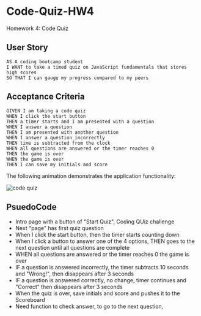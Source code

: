 # Code-Quiz-HW4
Homework 4: Code Quiz

## User Story

```
AS A coding bootcamp student
I WANT to take a timed quiz on JavaScript fundamentals that stores high scores
SO THAT I can gauge my progress compared to my peers
```

## Acceptance Criteria

```
GIVEN I am taking a code quiz
WHEN I click the start button
THEN a timer starts and I am presented with a question
WHEN I answer a question
THEN I am presented with another question
WHEN I answer a question incorrectly
THEN time is subtracted from the clock
WHEN all questions are answered or the timer reaches 0
THEN the game is over
WHEN the game is over
THEN I can save my initials and score
```

The following animation demonstrates the application functionality:

![code quiz](./Assets/04-web-apis-homework-demo.gif)


## PsuedoCode

* Intro page with a button of "Start Quiz", Coding QUiz challenge
* Next "page" has first quiz question
* When I click the start button, then the timer starts counting down
* When I click a button to answer one of the 4 options, THEN goes to the next question until all questions are complete
* WHEN all questions are answered or the timer reaches 0 the game is over
* IF a question is answered incorrectly, the timer subtracts 10 seconds and "Wrong!", then disappears after 3 seconds
* IF a question is answered correctly, no change, timer continues and "Correct" then disappears after 3 seconds
* When the quiz is over, save initials and score and pushes it to the Scoreboard
* Need function to check answer, to go to the next question, 

